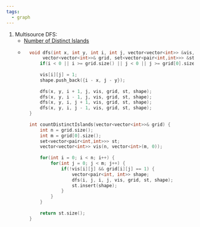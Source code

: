 ```yaml
---
tags:
  - graph
---
```



1. Multisource DFS:
	-  [Number of Distinct Islands](https://www.geeksforgeeks.org/problems/number-of-distinct-islands/0)
	- ```cpp
		void dfs(int x, int y, int i, int j, vector<vector<int>> &vis, 
	         vector<vector<int>>& grid, set<vector<pair<int,int>>> &st, vector<pair<int,int>> &shape) {
	        if(i < 0 || i >= grid.size() || j < 0 || j >= grid[0].size() || vis[i][j] || grid[i][j] == 0) return;
	    
	        vis[i][j] = 1;
	        shape.push_back({i - x, j - y});
	        
	        dfs(x, y, i + 1, j, vis, grid, st, shape);
	        dfs(x, y, i - 1, j, vis, grid, st, shape);
	        dfs(x, y, i, j + 1, vis, grid, st, shape);
	        dfs(x, y, i, j - 1, vis, grid, st, shape);
	    }
	    
	    int countDistinctIslands(vector<vector<int>>& grid) {
	        int n = grid.size();
	        int m = grid[0].size();
	        set<vector<pair<int,int>>> st;
	        vector<vector<int>> vis(n, vector<int>(m, 0));
	        
	        for(int i = 0; i < n; i++) {
	            for(int j = 0; j < m; j++) {
	                if(!vis[i][j] && grid[i][j] == 1) {
	                    vector<pair<int, int>> shape;
	                    dfs(i, j, i, j, vis, grid, st, shape);
	                    st.insert(shape);
	                }
	            }
	        }
	        
	        return st.size();
	    }
